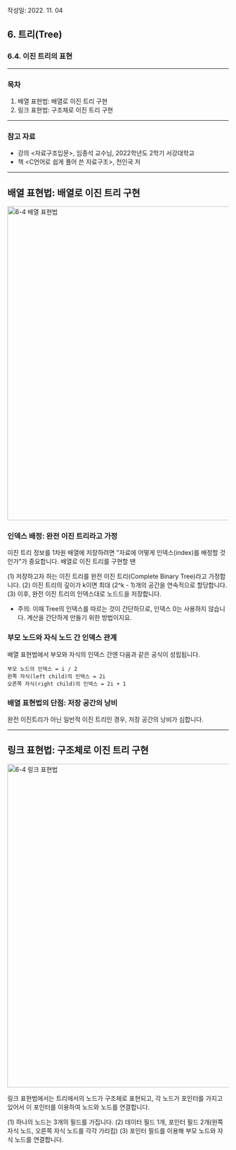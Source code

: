 작성일: 2022. 11. 04

## 6. 트리(Tree)
### 6.4. 이진 트리의 표현

---

### 목차
1. 배열 표현법: 배열로 이진 트리 구현
2. 링크 표현법: 구조체로 이진 트리 구현

---

### 참고 자료

* 강의 <자료구조입문>, 임종석 교수님, 2022학년도 2학기 서강대학교
* 책 <C언어로 쉽게 풀어 쓴 자료구조>, 천인국 저

---

## 배열 표현법: 배열로 이진 트리 구현

<img width="715" alt="6-4  배열 표현법" src="https://user-images.githubusercontent.com/76417259/199910529-7e06cede-4799-47e1-a3d8-6da1d7ab2cbe.png">

### 인덱스 배정: 완전 이진 트리라고 가정

이진 트리 정보를 1차원 배열에 저장하려면 "자료에 어떻게 인덱스(index)를 배정할 것인가"가 중요합니다.
배열로 이진 트리를 구현할 땐

(1) 저장하고자 하는 이진 트리를 완전 이진 트리(Complete Binary Tree)라고 가정합니다.
(2) 이진 트리의 깊이가 k이면 최대 (2^k - 1)개의 공간을 연속적으로 할당합니다.
(3) 이후, 완전 이진 트리의 인덱스대로 노드드을 저장합니다.

* 주의: 이때 Tree의 인덱스를 따르는 것이 간단하므로, 인덱스 0는 사용하지 않습니다. 계산을 간단하게 만들기 위한 방법이지요.

### 부모 노드와 자식 노드 간 인덱스 관계

배열 표현법에서 부모와 자식의 인덱스 간엔 다음과 같은 공식이 성립됩니다.

```
부모 노드의 인덱스 = i / 2
왼쪽 자식(left child)의 인덱스 = 2i
오른쪽 자식(right child)의 인덱스 = 2i + 1
```

### 배열 표현법의 단점: 저장 공간의 낭비

완전 이진트리가 아닌 일반적 이진 트리인 경우, 저장 공간의 낭비가 심합니다.

---

## 링크 표현법: 구조체로 이진 트리 구현

<img width="737" alt="6-4  링크 표현법" src="https://user-images.githubusercontent.com/76417259/199910572-fad82fc1-474e-4d74-999e-13c2b07e3e8c.png">


링크 표현법에서는 트리에서의 노드가 구조체로 표현되고, 각 노드가 포인터를 가지고 있어서 이 포인터를 이용하여 노드와 노드를 연결합니다.

(1) 하나의 노드는 3개의 필드를 가집니다.
(2) 데이터 필드 1개, 포인터 필드 2개(왼쪽 자식 노드, 오른쪽 자식 노드를 각각 가리킴) 
(3) 포인터 필드를 이용해 부모 노드와 자식 노드를 연결합니다.


